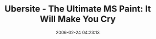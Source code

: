 ---
date: 2006-02-24 04:23:13
link:
  source: delicious
  source_url: https://del.icio.us/roytang
  text: 'Ubersite - The Ultimate MS Paint: It Will Make You Cry'
  url: http://www.ubersite.com/m/84167
slug: ubersite-the-ultimate-ms-paint-it-will-make-you-cry
source: delicious
tags:
- art
- cool
title: 'Ubersite - The Ultimate MS Paint: It Will Make You Cry'
---